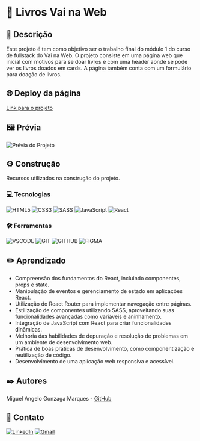 # 📖 Livros Vai na Web

## 📜 Descrição
Este projeto é tem como objetivo ser o trabalho final do módulo 1 do curso de fullstack do Vai na Web. O projeto consiste em uma página web que inicial com motivos para se doar livros e com uma header aonde se pode ver os livros doados em cards. A página também conta com um formulário para doação de livros.

## 🌐 Deploy da página
[Link para o projeto]()

## 🖼️ Prévia
![Prévia do Projeto](https://cdn-icons-png.flaticon.com/512/1887/1887098.png)

## ⚙️ Construção

Recursos utilizados na construção do projeto.

### 💻 Tecnologias

![HTML5](https://img.shields.io/badge/html5-%23E34F26.svg?style=for-the-badge&logo=html5&logoColor=white)
![CSS3](https://img.shields.io/badge/css3-%231572B6.svg?style=for-the-badge&logo=css3&logoColor=white)
![SASS](https://img.shields.io/badge/SASS-hotpink.svg?style=for-the-badge&logo=SASS&logoColor=white)
![JavaScript](https://img.shields.io/badge/JavaScript-F7DF1E?style=for-the-badge&logo=javascript&logoColor=black)
![React](https://img.shields.io/badge/React-20232A?style=for-the-badge&logo=react&logoColor=61DAFB)

### 🛠️ Ferramentas

![VSCODE](https://img.shields.io/badge/VSCode-0078d7.svg?style=for-the-badge&logo=visual-studio-code&logoColor=white)
![GIT](https://img.shields.io/static/v1?label=&message=GIT&color=%23F05032&style=for-the-badge&logo=git&logoColor=whitesmoke)
![GITHUB](https://img.shields.io/static/v1?label=&message=GITHUB&color=%23181717&style=for-the-badge&logo=github&logoColor=whitesmoke)
![FIGMA](https://img.shields.io/static/v1?label=&message=FIGMA&color=%23552d84&style=for-the-badge&logo=figma&logoColor=whitesmoke)

## ✏️ Aprendizado

- Compreensão dos fundamentos do React, incluindo componentes, props e state.
- Manipulação de eventos e gerenciamento de estado em aplicações React.
- Utilização do React Router para implementar navegação entre páginas.
- Estilização de componentes utilizando SASS, aproveitando suas funcionalidades avançadas como variáveis e aninhamento.
- Integração de JavaScript com React para criar funcionalidades dinâmicas.
- Melhoria das habilidades de depuração e resolução de problemas em um ambiente de desenvolvimento web.
- Prática de boas práticas de desenvolvimento, como componentização e reutilização de código.
- Desenvolvimento de uma aplicação web responsiva e acessível.

## ✒️ Autores

Miguel Angelo Gonzaga Marques - [GitHub](https://github.com/ApenasAngelo)

## 📨 Contato

[![LinkedIn](https://img.shields.io/badge/linkedin-%230077B5.svg?style=for-the-badge&logo=linkedin&logoColor=white)](https://www.linkedin.com/in/miguelangelogonzaga/)
[![Gmail](https://img.shields.io/badge/Gmail-D14836?style=for-the-badge&logo=gmail&logoColor=white)](mailto:mangelogm28@gmail.com)